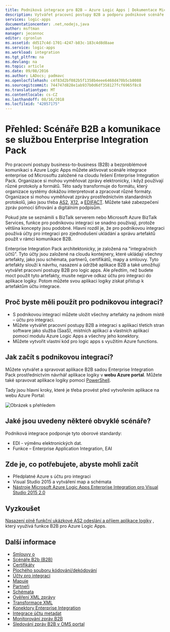 ```yaml
---
title: Podniková integrace pro B2B – Azure Logic Apps | Dokumentace Microsoftu
description: Vytvářet pracovní postupy B2B a podporu podnikové scénáře integrace aplikací logiky s využitím sady Enterprise Integration Pack
services: logic-apps
documentationcenter: .net,nodejs,java
author: msftman
manager: jeconnoc
editor: cgronlun
ms.assetid: dd517c4d-1701-4247-b83c-183c4d8d8aae
ms.service: logic-apps
ms.workload: integration
ms.tgt_pltfrm: na
ms.devlang: na
ms.topic: article
ms.date: 09/08/2016
ms.author: LADocs; padmavc
ms.openlocfilehash: c4f83d2bf082b5f1358b4eee6468d470b5cb8088
ms.sourcegitcommit: 744747d828e1ab937b0d6df358127fcf6965f8c8
ms.translationtype: MT
ms.contentlocale: cs-CZ
ms.lasthandoff: 08/16/2018
ms.locfileid: "42057175"
---
```

# <a name="overview-b2b-scenarios-and-communication-with-the-enterprise-integration-pack"></a>Přehled: Scénáře B2B a komunikace se službou Enterprise Integration Pack

Pro pracovní postupy business-to-business (B2B) a bezproblémové komunikaci s Azure Logic Apps můžete aktivovat scénáře integrace enterprise od Microsoftu založené na cloudu řešení Enterprise Integration Pack. Organizace si mohou vyměňovat zprávy elektronicky, i když používají různé protokoly a formátů. Této sady transformuje do formátu, který organizace systémy dokážou interpretovat a zpracovat různé formáty. Organizace si mohou vyměňovat zprávy prostřednictvím standardních protokolů, jako jsou třeba [AS2](../logic-apps/logic-apps-enterprise-integration-as2.md), [X12](logic-apps-enterprise-integration-x12.md), a [EDIFACT](../logic-apps/logic-apps-enterprise-integration-edifact.md). Můžete také zabezpečení zpráv pomocí šifrování a digitálním podpisům.

Pokud jste se seznámili s BizTalk serverem nebo Microsoft Azure BizTalk Services, funkce pro podnikovou integraci se snadno používají, protože většina koncepty jsou podobné. Hlavní rozdíl je, že pro podnikovou integraci používá účty pro integraci pro zjednodušení ukládání a správu artefaktů použít v rámci komunikace B2B. 

Enterprise Integration Pack architektonicky, je založená na "integračních účtů". Tyto účty jsou založené na cloudu kontejnery, které ukládají všechny artefakty, jako jsou schémata, partnerů, certifikátů, mapy a smlouvy. Tyto artefakty slouží k návrhu, nasazení a údržbě aplikace B2B a také umožňují vytvářet pracovní postupy B2B pro logic apps. Ale předtím, než budete moct použít tyto artefakty, musíte nejprve odkaz účtu pro integraci do aplikace logiky. Potom můžete svou aplikaci logiky získat přístup k artefaktům účtu integrace.

## <a name="why-should-you-use-enterprise-integration"></a>Proč byste měli použít pro podnikovou integraci?

* S podnikovou integrací můžete uložit všechny artefakty na jednom místě – účtu pro integraci.
* Můžete vytvářet pracovní postupy B2B a integraci s aplikací třetích stran software jako služba (SaaS), místních aplikací a vlastních aplikací pomocí modulu Azure Logic Apps a všechny jeho konektory.
* Můžete vytvořit vlastní kód pro logic apps s využitím Azure functions.

## <a name="how-to-get-started-with-enterprise-integration"></a>Jak začít s podnikovou integrací?

Můžete vytvářet a spravovat aplikace B2B sadou Enterprise Integration Pack prostřednictvím návrhář aplikace logiky v **webu Azure portal**. Můžete také spravovat aplikace logiky pomocí [PowerShell](https://docs.microsoft.com/powershell/module/azurerm.logicapp "Logic apps Powershellu").

Tady jsou hlavní kroky, které je třeba provést před vytvořením aplikace na webu Azure Portal:

![Obrázek s přehledem](media/logic-apps-enterprise-integration-overview/overview-0.png)  

## <a name="what-are-some-common-scenarios"></a>Jaké jsou uvedeny některé obvyklé scénáře?

Podniková integrace podporuje tyto oborové standardy:

* EDI - výměnu elektronických dat.
* Funkce – Enterprise Application Integration, EAI

## <a name="heres-what-you-need-to-get-started"></a>Zde je, co potřebujete, abyste mohli začít

* Předplatné Azure s účtu pro integraci
* Visual Studio 2015 a vytváření map a schémata
* [Nástroje Microsoft Azure Logic Apps Enterprise Integration pro Visual Studio 2015 2.0](https://aka.ms/vsmapsandschemas)  

## <a name="try-it-now"></a>Vyzkoušet

[Nasazení plně funkční ukázkové AS2 odeslání a příjem aplikace logiky](https://github.com/Azure/azure-quickstart-templates/tree/master/201-logic-app-as2-send-receive) , který využívá funkce B2B pro Azure Logic Apps.

## <a name="learn-more"></a>Další informace
* [Smlouvy o](../logic-apps/logic-apps-enterprise-integration-agreements.md "přečtěte si víc o smlouvách enterprise integration")
* [Scénáře B2b (B2B)](../logic-apps/logic-apps-enterprise-integration-b2b.md "zjistěte, jak vytvořit s B2B funkce Logic apps ")  
* [Certifikáty](logic-apps-enterprise-integration-certificates.md "přečtěte si víc o podnikové integraci certifikáty")
* [Plochého souboru kódování/dekódování](logic-apps-enterprise-integration-flatfile.md "zjistěte, jak kódování a dekódování plochého souboru obsahu")  
* [Účty pro integraci](../logic-apps/logic-apps-enterprise-integration-accounts.md "přečtěte si víc o účty pro integraci")
* [Mapuje](../logic-apps/logic-apps-enterprise-integration-maps.md "přečtěte si víc o podnikové integrace map")
* [Partneři](logic-apps-enterprise-integration-partners.md "přečtěte si víc o podnikové integrace partnerů")
* [Schémata](logic-apps-enterprise-integration-schemas.md "přečtěte si víc o podnikové integraci schémata")
* [Ověření XML zprávy](logic-apps-enterprise-integration-xml.md "zjistěte, jak ověřit XML zprávy službou Logic apps")
* [Transformace XML](logic-apps-enterprise-integration-transform.md "přečtěte si víc o podnikové integrace map")
* [Konektory Enterprise Integration](../connectors/apis-list.md "přečtěte si víc o konektory enterprise integration pack")
* [Integrace účtu metadat](../logic-apps/logic-apps-enterprise-integration-metadata.md "přečtěte si víc o metadata účtu integrace")
* [Monitorování zpráv B2B](logic-apps-monitor-b2b-message.md "Další informace o monitorování zpráv B2B")
* [Sledování zpráv B2B v OMS portal](logic-apps-track-b2b-messages-omsportal.md "Další informace o sledování zpráv B2B v portálu OMS")

